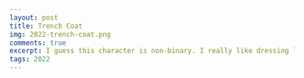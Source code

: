 ```yaml
---
layout: post
title: Trench Coat
img: 2022-trench-coat.png
comments: true
excerpt: I guess this character is non-binary. I really like dressing like this when I feel a certain way. Like I'm the master of my fate. 
tags: 2022
---
```

